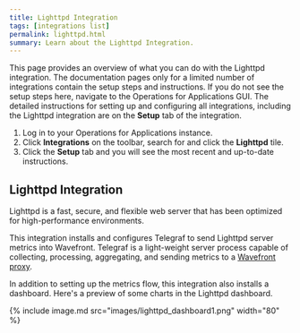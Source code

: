 ```yaml
---
title: Lighttpd Integration
tags: [integrations list]
permalink: lighttpd.html
summary: Learn about the Lighttpd Integration.
---
```


This page provides an overview of what you can do with the Lighttpd integration. The documentation pages only for a limited number of integrations contain the setup steps and instructions. If you do not see the setup steps here, navigate to the Operations for Applications GUI. The detailed instructions for setting up and configuring all integrations, including the Lighttpd integration are on the **Setup** tab of the integration.

1. Log in to your Operations for Applications instance. 
2. Click **Integrations** on the toolbar, search for and click the **Lighttpd** tile. 
3. Click the **Setup** tab and you will see the most recent and up-to-date instructions.

## Lighttpd Integration

Lighttpd is a fast, secure, and flexible web server that has been optimized for high-performance environments.

This integration installs and configures Telegraf to send Lighttpd server metrics into Wavefront. Telegraf is a light-weight server process capable of collecting, processing, aggregating, and sending metrics to a [Wavefront proxy](https://docs.wavefront.com/proxies.html).

In addition to setting up the metrics flow, this integration also installs a dashboard. Here's a preview of some charts in the Lighttpd dashboard.

{% include image.md src="images/lighttpd_dashboard1.png" width="80" %}




